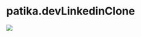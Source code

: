 # patika.devLinkedinClone
![](https://github.com/Igorein/patika.devLinkedinClone/blob/main/assets/chrome-capture-2023-2-16.gif)
